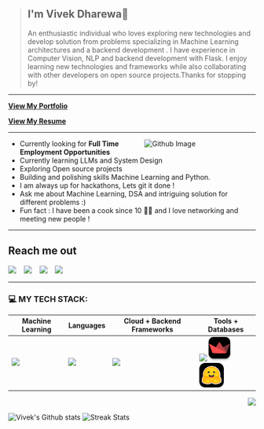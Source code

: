 <!-- ![](assests/banner.png) -->

<img width="1080px" scr="https://github-widgetbox.vercel.app/api/profile?username=Vice777&data=followers,repositories,stars,commits&theme=radical&title_color=000000">

> ## I'm Vivek Dharewa👋
> An enthusiastic individual who loves exploring new technologies and develop solution from problems specializing in Machine Learning architectures and a backend development . 
>I have experience in Computer Vision, NLP and backend development with Flask. I enjoy learning new technologies and frameworks while also collaborating with other developers on open source projects.Thanks for stopping by!

___
[**View My Portfolio**](https://vice777.github.io/#/)

[**View My Resume**](https://drive.google.com/file/d/1razseU8GjAYXozYd2GGQ5lQ5RBgAuiNz/view?usp=sharing)
___
<img width="45%" align="right" alt="Github Image" src="https://raw.githubusercontent.com/onimur/.github/master/.resources/git-header.svg" />

- Currently looking for **Full Time Employment Opportunities**
- Currently learning LLMs and System Design
- Exploring Open source projects 
- Building and polishing skills Machine Learning and Python.
- I am always up for hackathons, Lets git it done !
- Ask me about Machine Learning, DSA and intriguing solution for  different problems :)
- Fun fact : I have been a cook since 10 👨‍🍳 and I love networking and meeting new people !

___
<h2 align="left">Reach me out </h2>
<p align="left">
  
<a href="mailto:vivekdharewa2002@gmail.com?subject=Hello%20Harsh,%20From%20Github"><img src="https://img.shields.io/badge/gmail-%23D14836.svg?&style=for-the-badge&logo=gmail&logoColor=white" /></a>&nbsp;&nbsp;&nbsp; <a href="https://www.linkedin.com/in/vivek-dharewa/"><img src="https://img.shields.io/badge/vivek-dharewa.svg?&style=for-the-badge&logo=linkedin&logoColor=white" ></a>&nbsp;&nbsp;&nbsp; <a  href="https://twitter.com/vivekdharewa"><img src="https://img.shields.io/badge/Twitter-%231DA1F2.svg?style=for-the-badge&logo=X&logoColor=black"></a>&nbsp;&nbsp;&nbsp; <a href="https://www.instagram.com/vivekdharewa/"><img src="https://img.shields.io/badge/Instagram-%23E4405F.svg?style=for-the-badge&logo=Instagram&logoColor=white"></a>


</p>

___
### 💻 MY TECH STACK:

|     Machine Learning   | Languages |Cloud + Backend Frameworks| Tools + Databases|
|       ---     |    ---    |    ---     |    ---    |
|       <img src="https://skillicons.dev/icons?i=tensorflow,pytorch" />     |    <img src="https://skillicons.dev/icons?i=py,cpp,git,latex" />    |    <img src="https://skillicons.dev/icons?i=azure,aws,vercel,flask,selenium" />     |    <img src="https://skillicons.dev/icons?i=github,vscode,mysql,photoshop,figma" /><img src="assests/streamlit.png" width =50 length=50><img src="assests/huggingface.png" width =50 length=50>    |

<img align="right" src="https://komarev.com/ghpvc/?username=your-github-Vice777&style=flat-square&color=232323">

<br>
<p>
  <img width="48%" src="https://github-readme-stats.vercel.app/api?username=Vice777&show_icons=true&theme=tokyonight&custom_title=Vivek's+Github+Stats" alt="Vivek's Github stats"/>
  <img width="48%" src="https://github-readme-streak-stats.herokuapp.com/?user=Vice777&theme=tokyonight" alt="Streak Stats"/>
  <!-- <img width="380px" src="https://github-readme-stats.vercel.app/api?username=Vice777&show_icons=true&theme=radical&count_private=true&hide_border=true&title_color=982A81&icon_color=982A81&bg_color=0D111700&text_color=969696&custom_title=Vivek's+Github+Stats" alt="Vivek's Github stats" /> -->
  <!-- <img width="380px" src="http://github-readme-streak-stats.herokuapp.com?user=Vice777&hide_border=true&background=0D111700&border=982A81&fire=B63F5B&sideNums=982A81&currStreakLabel=B63F5B&currStreakNum=B63F5B&sideLabels=B63F5B&dates=969696&stroke=982A81&ring=EE4C2C" /> -->
</p>
<!-- <p align="center">
  <img width="48%" src="https://github-readme-stats.vercel.app/api?username=Vice777&show_icons=true&theme=tokyonight" />
  <img width="48%" src="https://github-readme-streak-stats.herokuapp.com/?user=Vice777&theme=tokyonight" />
  <img src="https://github-readme-stats.vercel.app/api/top-langs/?username=Vice777&theme=tokyonight" align="center" />
</p> -->
<!-- <h1 align="center">Hi 👋, I'm Vivek Dharewa</h1>
<h3 align="center">I'm currently pursuing a degree in B.TECH. in Computer Science Engineering with Specialization in Artificial Intelligence & Machine Learning from the Vellore Institute of Technology, Bhopal. I am a machine learning and data science enthusiast and currently exploring and developing my skills in deep learning.</h3>

- 🌱 I’m currently learning **TensorFlow**

- 💬 Ask me about **Python and Machine Learning**

- 📫 How to reach me **vivekdharewa2002@gmail.com**

- 📄 Know about my experiences [https://drive.google.com/drive/folders/1KRFc2V-s81pwget45gmY-rfD14n-x2Au](https://drive.google.com/drive/folders/1KRFc2V-s81pwget45gmY-rfD14n-x2Au)

- ⚡ Fun fact **I'm passionate cook and love to draw when free. I have just started digital art**

<h3 align="left">Connect with me:</h3>
<p align="left">
<a href="https://linkedin.com/in/vivek-dharewa-69baaa165/" target="blank"><img align="center" src="https://raw.githubusercontent.com/rahuldkjain/github-profile-readme-generator/master/src/images/icons/Social/linked-in-alt.svg" alt="https://www.linkedin.com/in/vivek-dharewa-69baaa165/" height="30" width="40" /></a>
<a href="https://instagram.com/vivekdharewa" target="blank"><img align="center" src="https://raw.githubusercontent.com/rahuldkjain/github-profile-readme-generator/master/src/images/icons/Social/instagram.svg" alt="vivekdharewa" height="30" width="40" /></a>
</p>

<h3 align="left">Languages and Tools:</h3>
<p align="left"> <a href="https://aws.amazon.com" target="_blank" rel="noreferrer"> <img src="https://raw.githubusercontent.com/devicons/devicon/master/icons/amazonwebservices/amazonwebservices-original-wordmark.svg" alt="aws" width="40" height="40"/> </a> <a href="https://azure.microsoft.com/en-in/" target="_blank" rel="noreferrer"> <img src="https://www.vectorlogo.zone/logos/microsoft_azure/microsoft_azure-icon.svg" alt="azure" width="40" height="40"/> </a> <a href="https://www.cprogramming.com/" target="_blank" rel="noreferrer"> <img src="https://raw.githubusercontent.com/devicons/devicon/master/icons/c/c-original.svg" alt="c" width="40" height="40"/> </a> <a href="https://www.w3schools.com/cpp/" target="_blank" rel="noreferrer"> <img src="https://raw.githubusercontent.com/devicons/devicon/master/icons/cplusplus/cplusplus-original.svg" alt="cplusplus" width="40" height="40"/> </a> <a href="https://www.w3schools.com/css/" target="_blank" rel="noreferrer"> <img src="https://raw.githubusercontent.com/devicons/devicon/master/icons/css3/css3-original-wordmark.svg" alt="css3" width="40" height="40"/> </a> <a href="https://www.djangoproject.com/" target="_blank" rel="noreferrer"> <img src="https://cdn.worldvectorlogo.com/logos/django.svg" alt="django" width="40" height="40"/> </a> <a href="https://flask.palletsprojects.com/" target="_blank" rel="noreferrer"> <img src="https://www.vectorlogo.zone/logos/pocoo_flask/pocoo_flask-icon.svg" alt="flask" width="40" height="40"/> </a> <a href="https://heroku.com" target="_blank" rel="noreferrer"> <img src="https://www.vectorlogo.zone/logos/heroku/heroku-icon.svg" alt="heroku" width="40" height="40"/> </a> <a href="https://www.w3.org/html/" target="_blank" rel="noreferrer"> <img src="https://raw.githubusercontent.com/devicons/devicon/master/icons/html5/html5-original-wordmark.svg" alt="html5" width="40" height="40"/> </a> <a href="https://www.java.com" target="_blank" rel="noreferrer"> <img src="https://raw.githubusercontent.com/devicons/devicon/master/icons/java/java-original.svg" alt="java" width="40" height="40"/> </a> <a href="https://developer.mozilla.org/en-US/docs/Web/JavaScript" target="_blank" rel="noreferrer"> <img src="https://raw.githubusercontent.com/devicons/devicon/master/icons/javascript/javascript-original.svg" alt="javascript" width="40" height="40"/> </a> <a href="https://www.mongodb.com/" target="_blank" rel="noreferrer"> <img src="https://raw.githubusercontent.com/devicons/devicon/master/icons/mongodb/mongodb-original-wordmark.svg" alt="mongodb" width="40" height="40"/> </a> <a href="https://www.mysql.com/" target="_blank" rel="noreferrer"> <img src="https://raw.githubusercontent.com/devicons/devicon/master/icons/mysql/mysql-original-wordmark.svg" alt="mysql" width="40" height="40"/> </a> <a href="https://nodejs.org" target="_blank" rel="noreferrer"> <img src="https://raw.githubusercontent.com/devicons/devicon/master/icons/nodejs/nodejs-original-wordmark.svg" alt="nodejs" width="40" height="40"/> </a> <a href="https://opencv.org/" target="_blank" rel="noreferrer"> <img src="https://www.vectorlogo.zone/logos/opencv/opencv-icon.svg" alt="opencv" width="40" height="40"/> </a> <a href="https://www.oracle.com/" target="_blank" rel="noreferrer"> <img src="https://raw.githubusercontent.com/devicons/devicon/master/icons/oracle/oracle-original.svg" alt="oracle" width="40" height="40"/> </a> <a href="https://www.python.org" target="_blank" rel="noreferrer"> <img src="https://raw.githubusercontent.com/devicons/devicon/master/icons/python/python-original.svg" alt="python" width="40" height="40"/> </a> <a href="https://scikit-learn.org/" target="_blank" rel="noreferrer"> <img src="https://upload.wikimedia.org/wikipedia/commons/0/05/Scikit_learn_logo_small.svg" alt="scikit_learn" width="40" height="40"/> </a> <a href="https://seaborn.pydata.org/" target="_blank" rel="noreferrer"> <img src="https://seaborn.pydata.org/_images/logo-mark-lightbg.svg" alt="seaborn" width="40" height="40"/> </a> <a href="https://www.tensorflow.org" target="_blank" rel="noreferrer"> <img src="https://www.vectorlogo.zone/logos/tensorflow/tensorflow-icon.svg" alt="tensorflow" width="40" height="40"/> </a> </p>

## Github Stats
<p align="center">
  <img width="48%" src="https://github-readme-stats.vercel.app/api?username=Vice777&show_icons=true&theme=tokyonight" />
  <img width="48%" src="https://github-readme-streak-stats.herokuapp.com/?user=Vice777&theme=tokyonight" />
  <img src="https://github-readme-stats.vercel.app/api/top-langs/?username=Vice777&theme=tokyonight" align="center" />
</p>

 -->
